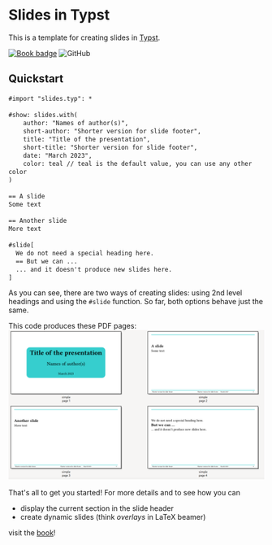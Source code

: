 # Slides in Typst
This is a template for creating slides in [Typst](https://typst.app/).

[![Book badge](https://img.shields.io/badge/docs-book-green)](https://andreaskroepelin.github.io/typst-slides/book)
![GitHub](https://img.shields.io/github/license/andreasKroepelin/typst-slides)

## Quickstart
```typ
#import "slides.typ": *

#show: slides.with(
    author: "Names of author(s)",
    short-author: "Shorter version for slide footer",
    title: "Title of the presentation",
    short-title: "Shorter version for slide footer",
    date: "March 2023",
    color: teal // teal is the default value, you can use any other color
)

== A slide
Some text

== Another slide
More text

#slide[
  We do not need a special heading here.
  == But we can ...
  ... and it doesn't produce new slides here.
]
```
As you can see, there are two ways of creating slides: using 2nd level headings
and using the `#slide` function.
So far, both options behave just the same.

This code produces these PDF pages:
![title slide](assets/simple.png)


That's all to get you started!
For more details and to see how you can

- display the current section in the slide header
- create dynamic slides (think _overlays_ in LaTeX beamer)

visit the [book](https://andreaskroepelin.github.io/typst-slides/book)!
